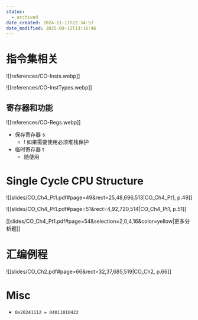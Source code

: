 ```yaml
---
status:
  - archived
date_created: 2024-11-11T22:34:57
date_modified: 2025-09-12T13:16:46
---
```


# 指令集相关

![[references/CO-Insts.webp]]

![[references/CO-InstTypes.webp]]

## 寄存器和功能

![[references/CO-Regs.webp]]

- 保存寄存器 s
	- ! 如果需要使用必须堆栈保护
- 临时寄存器 t
	- 随便用

# Single Cycle CPU Structure

![[slides/CO_Ch4_Pt1.pdf#page=49&rect=25,48,696,513|CO_Ch4_Pt1, p.49]]

![[slides/CO_Ch4_Pt1.pdf#page=51&rect=4,92,720,514|CO_Ch4_Pt1, p.51]]

[[slides/CO_Ch4_Pt1.pdf#page=54&selection=2,0,4,16&color=yellow|更多分析题]]

# 汇编例程

![[slides/CO_Ch2.pdf#page=66&rect=32,37,685,519|CO_Ch2, p.66]]

# Misc

- `0x20241112 = 04011010422`
